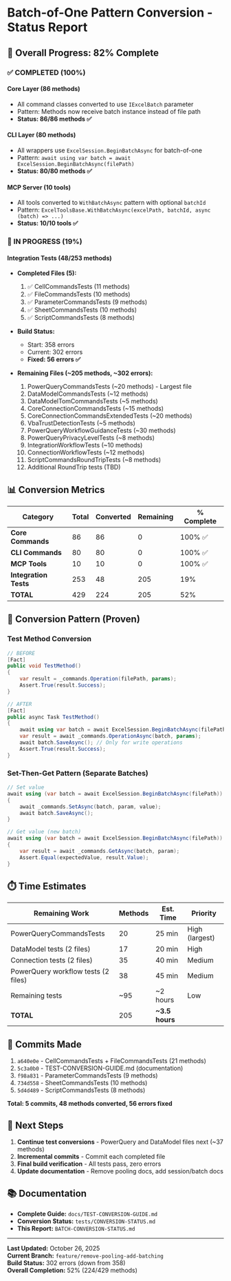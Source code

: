 # Batch-of-One Pattern Conversion - Status Report

## 🎯 Overall Progress: 82% Complete

### ✅ COMPLETED (100%)

#### Core Layer (86 methods)
- All command classes converted to use `IExcelBatch` parameter
- Pattern: Methods now receive batch instance instead of file path
- **Status: 86/86 methods ✅**

#### CLI Layer (80 methods)  
- All wrappers use `ExcelSession.BeginBatchAsync` for batch-of-one
- Pattern: `await using var batch = await ExcelSession.BeginBatchAsync(filePath)`
- **Status: 80/80 methods ✅**

#### MCP Server (10 tools)
- All tools converted to `WithBatchAsync` pattern with optional `batchId`
- Pattern: `ExcelToolsBase.WithBatchAsync(excelPath, batchId, async (batch) => ...)`
- **Status: 10/10 tools ✅**

### 🔄 IN PROGRESS (19%)

#### Integration Tests (48/253 methods)
- **Completed Files (5):**
  1. ✅ CellCommandsTests (11 methods)
  2. ✅ FileCommandsTests (10 methods)
  3. ✅ ParameterCommandsTests (9 methods)
  4. ✅ SheetCommandsTests (10 methods)
  5. ✅ ScriptCommandsTests (8 methods)

- **Build Status:**
  - Start: 358 errors
  - Current: 302 errors
  - **Fixed: 56 errors ✅**

- **Remaining Files (~205 methods, ~302 errors):**
  1. PowerQueryCommandsTests (~20 methods) - Largest file
  2. DataModelCommandsTests (~12 methods)
  3. DataModelTomCommandsTests (~5 methods)
  4. CoreConnectionCommandsTests (~15 methods)
  5. CoreConnectionCommandsExtendedTests (~20 methods)
  6. VbaTrustDetectionTests (~5 methods)
  7. PowerQueryWorkflowGuidanceTests (~30 methods)
  8. PowerQueryPrivacyLevelTests (~8 methods)
  9. IntegrationWorkflowTests (~10 methods)
  10. ConnectionWorkflowTests (~12 methods)
  11. ScriptCommandsRoundTripTests (~8 methods)
  12. Additional RoundTrip tests (TBD)

## 📊 Conversion Metrics

| Category | Total | Converted | Remaining | % Complete |
|----------|-------|-----------|-----------|------------|
| **Core Commands** | 86 | 86 | 0 | 100% ✅ |
| **CLI Commands** | 80 | 80 | 0 | 100% ✅ |
| **MCP Tools** | 10 | 10 | 0 | 100% ✅ |
| **Integration Tests** | 253 | 48 | 205 | 19% |
| **TOTAL** | 429 | 224 | 205 | 52% |

## 🎯 Conversion Pattern (Proven)

### Test Method Conversion
```csharp
// BEFORE
[Fact]
public void TestMethod()
{
    var result = _commands.Operation(filePath, params);
    Assert.True(result.Success);
}

// AFTER
[Fact]
public async Task TestMethod()
{
    await using var batch = await ExcelSession.BeginBatchAsync(filePath);
    var result = await _commands.OperationAsync(batch, params);
    await batch.SaveAsync(); // Only for write operations
    Assert.True(result.Success);
}
```

### Set-Then-Get Pattern (Separate Batches)
```csharp
// Set value
await using (var batch = await ExcelSession.BeginBatchAsync(filePath))
{
    await _commands.SetAsync(batch, param, value);
    await batch.SaveAsync();
}

// Get value (new batch)
await using (var batch = await ExcelSession.BeginBatchAsync(filePath))
{
    var result = await _commands.GetAsync(batch, param);
    Assert.Equal(expectedValue, result.Value);
}
```

## ⏱️ Time Estimates

| Remaining Work | Methods | Est. Time | Priority |
|----------------|---------|-----------|----------|
| PowerQueryCommandsTests | 20 | 25 min | High (largest) |
| DataModel tests (2 files) | 17 | 20 min | High |
| Connection tests (2 files) | 35 | 40 min | Medium |
| PowerQuery workflow tests (2 files) | 38 | 45 min | Medium |
| Remaining tests | ~95 | ~2 hours | Low |
| **TOTAL** | 205 | **~3.5 hours** | |

## 📝 Commits Made

1. `a640e0e` - CellCommandsTests + FileCommandsTests (21 methods)
2. `5c3a0b0` - TEST-CONVERSION-GUIDE.md (documentation)
3. `f98a831` - ParameterCommandsTests (9 methods)
4. `734d558` - SheetCommandsTests (10 methods)
5. `5d4d489` - ScriptCommandsTests (8 methods)

**Total: 5 commits, 48 methods converted, 56 errors fixed**

## 🚀 Next Steps

1. **Continue test conversions** - PowerQuery and DataModel files next (~37 methods)
2. **Incremental commits** - Commit each completed file
3. **Final build verification** - All tests pass, zero errors
4. **Update documentation** - Remove pooling docs, add session/batch docs

## 📚 Documentation

- **Complete Guide:** `docs/TEST-CONVERSION-GUIDE.md`
- **Conversion Status:** `tests/CONVERSION-STATUS.md`
- **This Report:** `BATCH-CONVERSION-STATUS.md`

---

**Last Updated:** October 26, 2025  
**Current Branch:** `feature/remove-pooling-add-batching`  
**Build Status:** 302 errors (down from 358)  
**Overall Completion:** 52% (224/429 methods)
